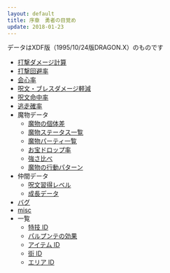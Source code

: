 ```yaml
---
layout: default
title: 序章　勇者の目覚め
update: 2018-01-23
---
```


データはXDF版（1995/10/24版DRAGON.X）のものです

* [打撃ダメージ計算](damage)
* [打撃回避率](avoid)
* [会心率](critical)
* [呪文・ブレスダメージ軽減](spell_damage)
* [呪文命中率](spell_hit_rate)
* [逃走確率](escape)
* 魔物データ
	* [魔物の個体差](individual)
	* [魔物ステータス一覧](https://drive.google.com/open?id=1FF0TpyNchQzS6oRcmpotpQ2aY3DNgbhSX-ns2TqLOLo)
	* [魔物パーティ一覧](https://drive.google.com/open?id=1ohrnvDf9ML0zGQRJR9KrDvm-XfiZ2Kak4YjoI0cCuP8)
	* [お宝ドロップ率](drop)
	* [強さ比べ](monster_lv)
	* [魔物の行動パターン](behavior)
* 仲間データ
	* [呪文習得レベル](spell_lv)
	* [成長データ](https://docs.google.com/spreadsheets/d/e/2PACX-1vQluvb7acvgU3mb3xs-PiNNpgQAAaq7SnWj6YS3toRlYSV9gWBJZksRQ56gnEdjJSNTs2ZkN2T6-EST/pubhtml)
* [バグ](bug)
* [misc](misc)
* 一覧
	* [特技 ID](skill_id)
	* [パルプンテの効果](parupunte)
	* [アイテム ID](item_id)
	* [街 ID](town_id)
	* [エリア ID](area_id)
